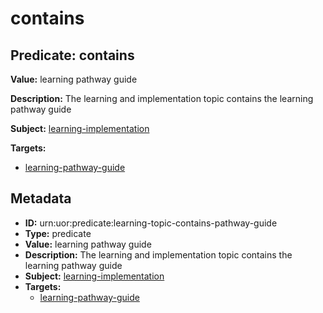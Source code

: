 # contains

## Predicate: contains

**Value:** learning pathway guide

**Description:** The learning and implementation topic contains the learning pathway guide

**Subject:** [learning-implementation](../Concepts/learning-implementation.md)

**Targets:**

- [learning-pathway-guide](../Concepts/learning-pathway-guide.md)

## Metadata

- **ID:** urn:uor:predicate:learning-topic-contains-pathway-guide
- **Type:** predicate
- **Value:** learning pathway guide
- **Description:** The learning and implementation topic contains the learning pathway guide
- **Subject:** [learning-implementation](../Concepts/learning-implementation.md)
- **Targets:**
  - [learning-pathway-guide](../Concepts/learning-pathway-guide.md)
